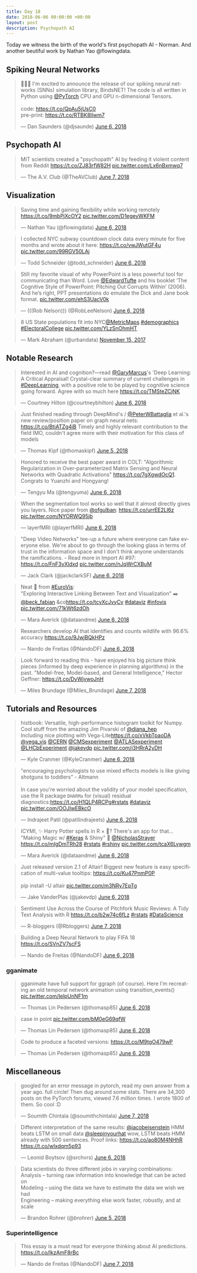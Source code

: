```yaml
---
title: Day 18
date: 2018-06-06 00:00:00 +00:00
layout: post
description: Psychopath AI
---
```


Today we witness the birth of the world's first psychopath AI - Norman. And another beutiful work by Nathan Yao @flowingdata.

## Spiking Neural Networks
<amp-twitter width="400" height="400"
             layout="responsive"
             data-tweetid="1004153733096361985">
    <blockquote placeholder><p lang="en" dir="ltr">🎉🎉🎉 I&#39;m excited to announce the release of our spiking neural networks (SNNs) simulation library, BindsNET! The code is all written in Python using <a href="https://twitter.com/PyTorch?ref_src=twsrc%5Etfw">@PyTorch</a> CPU and GPU n-dimensional Tensors.<br><br>code: <a href="https://t.co/QpAu5jUsC0">https://t.co/QpAu5jUsC0</a><br>pre-print: <a href="https://t.co/RTBK8lIwm7">https://t.co/RTBK8lIwm7</a></p>&mdash; Dan Saunders (@djsaunde) <a href="https://twitter.com/djsaunde/status/1004153733096361985?ref_src=twsrc%5Etfw">June 6, 2018</a></blockquote>
</amp-twitter>

## Psychopath AI
<amp-twitter width="400" height="400"
             layout="responsive"
             data-tweetid="1004533422516252672">
    <blockquote placeholder><p lang="en" dir="ltr">MIT scientists created a &quot;psychopath&quot; AI by feeding it violent content from Reddit <a href="https://t.co/ZJ83rfW82H">https://t.co/ZJ83rfW82H</a> <a href="https://t.co/Lx6nBxmwq7">pic.twitter.com/Lx6nBxmwq7</a></p>&mdash; The A.V. Club (@TheAVClub) <a href="https://twitter.com/TheAVClub/status/1004533422516252672?ref_src=twsrc%5Etfw">June 7, 2018</a></blockquote>
</amp-twitter>

## Visualization
<amp-twitter width="400" height="400"
             layout="responsive"
             data-tweetid="1004401040223961088">
    <blockquote placeholder><p lang="en" dir="ltr">Saving time and gaining flexibility while working remotely <a href="https://t.co/9mbPjXcOY2">https://t.co/9mbPjXcOY2</a> <a href="https://t.co/D1egeyWKFM">pic.twitter.com/D1egeyWKFM</a></p>&mdash; Nathan Yau (@flowingdata) <a href="https://twitter.com/flowingdata/status/1004401040223961088?ref_src=twsrc%5Etfw">June 6, 2018</a></blockquote>
</amp-twitter>

<amp-twitter width="400" height="400"
             layout="responsive"
             data-tweetid="1004353438145236994">
    <blockquote placeholder><p lang="en" dir="ltr">I collected NYC subway countdown clock data every minute for five months and wrote about it here: <a href="https://t.co/vwJWutGF4u">https://t.co/vwJWutGF4u</a> <a href="https://t.co/99RGV50LAj">pic.twitter.com/99RGV50LAj</a></p>&mdash; Todd Schneider (@todd_schneider) <a href="https://twitter.com/todd_schneider/status/1004353438145236994?ref_src=twsrc%5Etfw">June 6, 2018</a></blockquote>
</amp-twitter>

<amp-twitter width="400" height="400"
             layout="responsive"
             data-tweetid="1004380428898271233">
    <blockquote placeholder><p lang="en" dir="ltr">Still my favorite visual of why PowerPoint is a less powerful tool for communicating than Word. Love <a href="https://twitter.com/EdwardTufte?ref_src=twsrc%5Etfw">@EdwardTufte</a> and his booklet ‘The Cognitive Style of PowerPoint: Pitching Out Corrupts Within’ (2006). And he’s right, PPT presentations do emulate the Dick and Jane book format. <a href="https://t.co/ehS3UacV0k">pic.twitter.com/ehS3UacV0k</a></p>&mdash; (((Rob Nelson))) (@RobLeeNelson) <a href="https://twitter.com/RobLeeNelson/status/1004380428898271233?ref_src=twsrc%5Etfw">June 6, 2018</a></blockquote>
</amp-twitter>

<amp-twitter width="400" height="400"
             layout="responsive"
             data-tweetid="930918087976734722">
    <blockquote placeholder><p lang="en" dir="ltr">8 US State populations fit into NYC<a href="https://twitter.com/MetricMaps?ref_src=twsrc%5Etfw">@MetricMaps</a> <a href="https://twitter.com/hashtag/demographics?src=hash&amp;ref_src=twsrc%5Etfw">#demographics</a> <a href="https://twitter.com/hashtag/ElectoralCollege?src=hash&amp;ref_src=twsrc%5Etfw">#ElectoralCollege</a> <a href="https://t.co/YLzSnOhmHT">pic.twitter.com/YLzSnOhmHT</a></p>&mdash; Mark Abraham (@urbandata) <a href="https://twitter.com/urbandata/status/930918087976734722?ref_src=twsrc%5Etfw">November 15, 2017</a></blockquote>
</amp-twitter>

## Notable Research
<amp-twitter width="400" height="400"
             layout="responsive"
             data-tweetid="1004193753236566016">
    <blockquote placeholder><p lang="en" dir="ltr">Interested in AI and cognition?—read <a href="https://twitter.com/GaryMarcus?ref_src=twsrc%5Etfw">@GaryMarcus</a>&#39;s &#39;Deep Learning: A Critical Appraisal! Crystal-clear summary of current challenges in <a href="https://twitter.com/hashtag/DeepLearning?src=hash&amp;ref_src=twsrc%5Etfw">#DeepLearning</a>, with a positive role to be played by cognitive science going forward. Agree with so much here <a href="https://t.co/TMSteZCjNK">https://t.co/TMSteZCjNK</a></p>&mdash; Courtney Hilton (@courtneybhilton) <a href="https://twitter.com/courtneybhilton/status/1004193753236566016?ref_src=twsrc%5Etfw">June 6, 2018</a></blockquote>
</amp-twitter>

<amp-twitter width="400" height="400"
             layout="responsive"
             data-tweetid="1004007110701613056">
    <blockquote placeholder><p lang="en" dir="ltr">Just finished reading through DeepMind&#39;s / <a href="https://twitter.com/PeterWBattaglia?ref_src=twsrc%5Etfw">@PeterWBattaglia</a> et al.&#39;s new review/position paper on graph neural nets: <a href="https://t.co/BtiATZg4jB">https://t.co/BtiATZg4jB</a> Timely and highly relevant contribution to the field IMO, couldn&#39;t agree more with their motivation for this class of models</p>&mdash; Thomas Kipf (@thomaskipf) <a href="https://twitter.com/thomaskipf/status/1004007110701613056?ref_src=twsrc%5Etfw">June 5, 2018</a></blockquote>
</amp-twitter>

<amp-twitter width="400" height="400"
             layout="responsive"
             data-tweetid="1004472505308860416">
    <blockquote placeholder><p lang="en" dir="ltr">Honored to receive the best paper award in COLT: &quot;Algorithmic Regularization in Over-parameterized Matrix Sensing and Neural Networks with Quadratic Activations&quot; <a href="https://t.co/7gXgwdOcQ1">https://t.co/7gXgwdOcQ1</a>. Congrats to Yuanzhi and Hongyang!</p>&mdash; Tengyu Ma (@tengyuma) <a href="https://twitter.com/tengyuma/status/1004472505308860416?ref_src=twsrc%5Etfw">June 6, 2018</a></blockquote>
</amp-twitter>

<amp-twitter width="400" height="400"
             layout="responsive"
             data-tweetid="1004484573009534976">
    <blockquote placeholder><p lang="en" dir="ltr">When the segmentation tool works so well that it almost directly gives you layers. Nice paper from <a href="https://twitter.com/ofgulban?ref_src=twsrc%5Etfw">@ofgulban</a>: <a href="https://t.co/urrEE2Ll6z">https://t.co/urrEE2Ll6z</a> <a href="https://t.co/NYORWQ95jb">pic.twitter.com/NYORWQ95jb</a></p>&mdash; layerfMRI (@layerfMRI) <a href="https://twitter.com/layerfMRI/status/1004484573009534976?ref_src=twsrc%5Etfw">June 6, 2018</a></blockquote>
</amp-twitter>

<amp-twitter width="400" height="400"
             layout="responsive"
             data-tweetid="1004408825959669760">
    <blockquote placeholder><p lang="en" dir="ltr">&quot;Deep Video Networks&quot; tee-up a future where everyone can fake everyone else. We&#39;re about to go through the looking glass in terms of trust in the information space and I don&#39;t think anyone understands the ramifications. - Read more in Import AI #97: <a href="https://t.co/FnF3vXldxd">https://t.co/FnF3vXldxd</a> <a href="https://t.co/nJqWrCXBuM">pic.twitter.com/nJqWrCXBuM</a></p>&mdash; Jack Clark (@jackclarkSF) <a href="https://twitter.com/jackclarkSF/status/1004408825959669760?ref_src=twsrc%5Etfw">June 6, 2018</a></blockquote>
</amp-twitter>

<amp-twitter width="400" height="400"
             layout="responsive"
             data-tweetid="1004472259489292288">
    <blockquote placeholder><p lang="en" dir="ltr">Neat 📄 from <a href="https://twitter.com/hashtag/EuroVis?src=hash&amp;ref_src=twsrc%5Etfw">#EuroVis</a>:<br> &quot;Exploring Interactive Linking Between Text and Visualization&quot; ✒️ <a href="https://twitter.com/beck_fabian?ref_src=twsrc%5Etfw">@beck_fabian</a> &amp;co<a href="https://t.co/tcvXcJvyCv">https://t.co/tcvXcJvyCv</a> <a href="https://twitter.com/hashtag/dataviz?src=hash&amp;ref_src=twsrc%5Etfw">#dataviz</a> <a href="https://twitter.com/hashtag/infovis?src=hash&amp;ref_src=twsrc%5Etfw">#infovis</a> <a href="https://t.co/71kWt6zdOh">pic.twitter.com/71kWt6zdOh</a></p>&mdash; Mara Averick (@dataandme) <a href="https://twitter.com/dataandme/status/1004472259489292288?ref_src=twsrc%5Etfw">June 6, 2018</a></blockquote>
</amp-twitter>

<amp-twitter width="400" height="400"
             layout="responsive"
             data-tweetid="1004490740087615488">
    <blockquote placeholder><p lang="en" dir="ltr">Researchers develop AI that identifies and counts wildlife with 96.6% accuracy <a href="https://t.co/9JwjBQkHPz">https://t.co/9JwjBQkHPz</a></p>&mdash; Nando de Freitas (@NandoDF) <a href="https://twitter.com/NandoDF/status/1004490740087615488?ref_src=twsrc%5Etfw">June 6, 2018</a></blockquote>
</amp-twitter>

<amp-twitter width="400" height="400"
             layout="responsive"
             data-tweetid="1004522831416356864">
    <blockquote placeholder><p lang="en" dir="ltr">Look forward to reading this - have enjoyed his big picture think pieces (informed by deep experience in planning algorithms) in the past. &quot;Model-free, Model-based, and General Intelligence,&quot; Hector Geffner: <a href="https://t.co/DyWjvwoJnH">https://t.co/DyWjvwoJnH</a></p>&mdash; Miles Brundage (@Miles_Brundage) <a href="https://twitter.com/Miles_Brundage/status/1004522831416356864?ref_src=twsrc%5Etfw">June 7, 2018</a></blockquote>
</amp-twitter>


## Tutorials and Resources
<amp-twitter width="400" height="400"
             layout="responsive"
             data-tweetid="1004473167216300032">
    <blockquote placeholder><p lang="en" dir="ltr">histbook: Versatile, high-performance histogram toolkit for Numpy. Cool stuff from the amazing Jim Pivarski of <a href="https://twitter.com/diana_hep?ref_src=twsrc%5Etfw">@diana_hep</a> <br>Including nice plotting with Vega-Lite<a href="https://t.co/xVkbTpaoDA">https://t.co/xVkbTpaoDA</a><br> <a href="https://twitter.com/vega_vis?ref_src=twsrc%5Etfw">@vega_vis</a>  <a href="https://twitter.com/CERN?ref_src=twsrc%5Etfw">@CERN</a> <a href="https://twitter.com/CMSexperiment?ref_src=twsrc%5Etfw">@CMSexperiment</a> <a href="https://twitter.com/ATLASexperiment?ref_src=twsrc%5Etfw">@ATLASexperiment</a> <a href="https://twitter.com/LHCbExperiment?ref_src=twsrc%5Etfw">@LHCbExperiment</a> <a href="https://twitter.com/jakevdp?ref_src=twsrc%5Etfw">@jakevdp</a> <a href="https://t.co/i3HRrA2yDH">pic.twitter.com/i3HRrA2yDH</a></p>&mdash; Kyle Cranmer (@KyleCranmer) <a href="https://twitter.com/KyleCranmer/status/1004473167216300032?ref_src=twsrc%5Etfw">June 6, 2018</a></blockquote>
</amp-twitter>

<amp-twitter width="400" height="400"
             layout="responsive"
             data-tweetid="1004405023831461888">
    <blockquote placeholder><p lang="en" dir="ltr">&quot;encouraging psychologists to use mixed effects models is like giving shotguns to toddlers” - Altmann<br><br>In case you&#39;re worried about the validity of your model specification, use the R package `DHARMa` for (visual) residual diagnostics:<a href="https://t.co/H1QLP4RCPg">https://t.co/H1QLP4RCPg</a><a href="https://twitter.com/hashtag/rstats?src=hash&amp;ref_src=twsrc%5Etfw">#rstats</a> <a href="https://twitter.com/hashtag/dataviz?src=hash&amp;ref_src=twsrc%5Etfw">#dataviz</a> <a href="https://t.co/OOJIwEBkcO">pic.twitter.com/OOJIwEBkcO</a></p>&mdash; Indrajeet Patil (@patilindrajeets) <a href="https://twitter.com/patilindrajeets/status/1004405023831461888?ref_src=twsrc%5Etfw">June 6, 2018</a></blockquote>
</amp-twitter>

<amp-twitter width="400" height="400"
             layout="responsive"
             data-tweetid="1004434257463431169">
    <blockquote placeholder><p lang="en" dir="ltr">ICYMI, ✨ Harry Potter spells in R × 📱? There&#39;s an app for that…<br>&quot;Making Magic w/ <a href="https://twitter.com/hashtag/Keras?src=hash&amp;ref_src=twsrc%5Etfw">#Keras</a> &amp; Shiny&quot; 🔮 <a href="https://twitter.com/NicholasStrayer?ref_src=twsrc%5Etfw">@NicholasStrayer</a> <a href="https://t.co/mIgDmTRh28">https://t.co/mIgDmTRh28</a> <a href="https://twitter.com/hashtag/rstats?src=hash&amp;ref_src=twsrc%5Etfw">#rstats</a> <a href="https://twitter.com/hashtag/rshiny?src=hash&amp;ref_src=twsrc%5Etfw">#rshiny</a> <a href="https://t.co/tcaX6Lywgm">pic.twitter.com/tcaX6Lywgm</a></p>&mdash; Mara Averick (@dataandme) <a href="https://twitter.com/dataandme/status/1004434257463431169?ref_src=twsrc%5Etfw">June 6, 2018</a></blockquote>
</amp-twitter>

<amp-twitter width="400" height="400"
             layout="responsive"
             data-tweetid="1004412983617835008">
    <blockquote placeholder><p lang="en" dir="ltr">Just released version 2.1 of Altair! Biggest new feature is easy specification of multi-value tooltips: <a href="https://t.co/Ku47PnmP0P">https://t.co/Ku47PnmP0P</a><br><br>pip install -U altair <a href="https://t.co/m3NRy7EpTg">pic.twitter.com/m3NRy7EpTg</a></p>&mdash; Jake VanderPlas (@jakevdp) <a href="https://twitter.com/jakevdp/status/1004412983617835008?ref_src=twsrc%5Etfw">June 6, 2018</a></blockquote>
</amp-twitter>

<amp-twitter width="400" height="400"
             layout="responsive"
             data-tweetid="1004522406025842688">
    <blockquote placeholder><p lang="en" dir="ltr">Sentiment Use Across the Course of Pitchfork Music Reviews: A Tidy Text Analysis with R <a href="https://t.co/b2w74c6fLz">https://t.co/b2w74c6fLz</a> <a href="https://twitter.com/hashtag/rstats?src=hash&amp;ref_src=twsrc%5Etfw">#rstats</a> <a href="https://twitter.com/hashtag/DataScience?src=hash&amp;ref_src=twsrc%5Etfw">#DataScience</a></p>&mdash; R-bloggers (@Rbloggers) <a href="https://twitter.com/Rbloggers/status/1004522406025842688?ref_src=twsrc%5Etfw">June 7, 2018</a></blockquote>
</amp-twitter>

<amp-twitter width="400" height="400"
             layout="responsive"
             data-tweetid="1004494710008893441">
    <blockquote placeholder><p lang="en" dir="ltr">Building a Deep Neural Network to play FIFA 18 <a href="https://t.co/SVnZV7scFS">https://t.co/SVnZV7scFS</a></p>&mdash; Nando de Freitas (@NandoDF) <a href="https://twitter.com/NandoDF/status/1004494710008893441?ref_src=twsrc%5Etfw">June 6, 2018</a></blockquote>
</amp-twitter>

### gganimate
<amp-twitter width="400" height="400"
             layout="responsive"
             data-tweetid="1004360025706463234">
    <blockquote placeholder><p lang="en" dir="ltr">gganimate have full support for ggraph (of course). Here I&#39;m recreating an old temporal network animation using transition_events() <a href="https://t.co/IelpUnNF1m">pic.twitter.com/IelpUnNF1m</a></p>&mdash; Thomas Lin Pedersen (@thomasp85) <a href="https://twitter.com/thomasp85/status/1004360025706463234?ref_src=twsrc%5Etfw">June 6, 2018</a></blockquote>
</amp-twitter>

<amp-twitter width="400" height="400"
             layout="responsive"
             data-tweetid="1004288701013352448"
             data-conversation="none">
    <blockquote placeholder><p lang="en" dir="ltr">case in point <a href="https://t.co/bM0eG69qfW">pic.twitter.com/bM0eG69qfW</a></p>&mdash; Thomas Lin Pedersen (@thomasp85) <a href="https://twitter.com/thomasp85/status/1004288701013352448?ref_src=twsrc%5Etfw">June 6, 2018</a></blockquote>
</amp-twitter>

<amp-twitter width="400" height="400"
             layout="responsive"
             data-tweetid="1004439646200303617"
             data-conversation="none">
    <blockquote placeholder><p lang="en" dir="ltr">Code to produce a faceted versions: <a href="https://t.co/M9tgO479wP">https://t.co/M9tgO479wP</a></p>&mdash; Thomas Lin Pedersen (@thomasp85) <a href="https://twitter.com/thomasp85/status/1004439646200303617?ref_src=twsrc%5Etfw">June 6, 2018</a></blockquote>
</amp-twitter>

## Miscellaneous
<amp-twitter width="400" height="400"
             layout="responsive"
             data-tweetid="1004533612304162817">
    <blockquote placeholder><p lang="en" dir="ltr">googled for an error message in pytorch, read my own answer from a year ago. full circle! Then dug around some stats. There are 34,300 posts on the PyTorch forums, viewed 7.6 million times. I wrote 1800 of them. So cool :D</p>&mdash; Soumith Chintala (@soumithchintala) <a href="https://twitter.com/soumithchintala/status/1004533612304162817?ref_src=twsrc%5Etfw">June 7, 2018</a></blockquote>
</amp-twitter>

<amp-twitter width="400" height="400"
             layout="responsive"
             data-tweetid="1004434123149250560">
    <blockquote placeholder><p lang="en" dir="ltr">Different interpretation of the same results: <a href="https://twitter.com/jacobeisenstein?ref_src=twsrc%5Etfw">@jacobeisenstein</a> HMM beats LSTM on small data <a href="https://twitter.com/sleepinyourhat?ref_src=twsrc%5Etfw">@sleepinyourhat</a> wow, LSTM beats HMM already with 500 sentences. Proof links: <a href="https://t.co/ao80M4NHhR">https://t.co/ao80M4NHhR</a> <a href="https://t.co/wIxdqm5p93">https://t.co/wIxdqm5p93</a></p>&mdash; Leonid Boytsov (@srchvrs) <a href="https://twitter.com/srchvrs/status/1004434123149250560?ref_src=twsrc%5Etfw">June 6, 2018</a></blockquote>
</amp-twitter>

<amp-twitter width="400" height="400"
             layout="responsive"
             data-tweetid="1004145029290643457">
    <blockquote placeholder><p lang="en" dir="ltr">Data scientists do three different jobs in varying combinations:<br>Analysis – turning raw information into knowledge that can be acted on<br>Modeling – using the data we have to estimate the data we wish we had<br>Engineering – making everything else work faster, robustly, and at scale</p>&mdash; Brandon Rohrer (@_brohrer_) <a href="https://twitter.com/_brohrer_/status/1004145029290643457?ref_src=twsrc%5Etfw">June 5, 2018</a></blockquote>
</amp-twitter>

### Superintelligence
<amp-twitter width="400" height="400"
             layout="responsive"
             data-tweetid="1004632348565098496">
    <blockquote placeholder><p lang="en" dir="ltr">This essay is a must read for everyone thinking about AI predictions.  <a href="https://t.co/lkzAmF8rBc">https://t.co/lkzAmF8rBc</a></p>&mdash; Nando de Freitas (@NandoDF) <a href="https://twitter.com/NandoDF/status/1004632348565098496?ref_src=twsrc%5Etfw">June 7, 2018</a></blockquote>
</amp-twitter>
